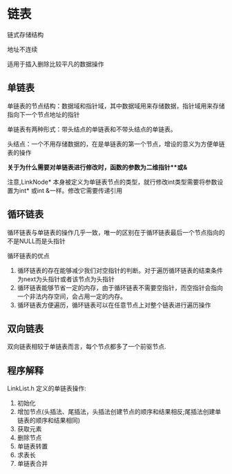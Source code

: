 # 链表
链式存储结构

地址不连续

适用于插入删除比较平凡的数据操作

## 单链表

单链表的节点结构：数据域和指针域，其中数据域用来存储数据，指针域用来存储指向下一个节点地址的指针

单链表有两种形式：带头结点的单链表和不带头结点的单链表。

头结点：一个不用存储数据的，在是单链表的第一个节点，增设的意义为方便单链表的操作

**关于为什么需要对单链表进行修改时，函数的参数为二维指针\*\*或&**

注意,LinkNode* 本身被定义为单链表节点的类型，就行修改int类型需要将参数设置为int* 或int &一样。修改它需要传递引用

## 循环链表
循环链表与单链表的操作几乎一致，唯一的区别在于循环链表最后一个节点指向的不是NULL而是头指针

循环链表的优点

1. 循环链表的存在能够减少我们对空指针的判断。对于遍历循环链表的结束条件为next为头指针或者该节点为头指针
2. 循环链表能够节省一定的内存，由于循环链表不需要空指针，而空指针会指向一个非法内存空间，会占用一定的内存。
3. 循环链表方便遍历，循环链表可以在任意节点上对整个链表进行遍历操作

## 双向链表
双向链表相较于单链表而言，每个节点都多了一个前驱节点.

## 程序解释

LinkList.h 定义的单链表操作:
1. 初始化
2. 增加节点(头插法、尾插法，头插法创建节点的顺序和结果相反;尾插法创建单链表的顺序和结果相同)
3. 获取元素
4. 删除节点
5. 单链表转置
6. 求表长
7. 单链表合并
